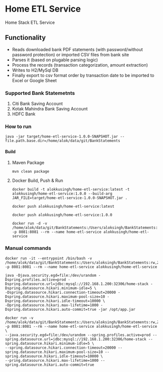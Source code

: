 # Home ETL Service 
Home Stack ETL Service

## Functionality
- Reads downloaded bank PDF statements (with password/without password protection) or imported CSV files from bank site
- Parses it (based on plugable parsing logic)
- Process the records (transaction categorization, amount extraction)
- Writes to H2/MySql DB
- Finally export to csv format order by transaction date to be imported to Excel or Google Sheet

### Supported Bank Statemetnts
1. Citi Bank Saving Account 
2. Kotak Mahindra Bank Saving Account 
3. HDFC Bank

### How to run
````
java -jar target/home-etl-service-1.0.0-SNAPSHOT.jar --file.path.base.dir=/home/alok/data/git/BankStatements
````

#### Build
1. Maven Package
   ```shell
   mvn clean package
   ```
2. Docker Build, Push & Run
   ```shell
   docker build -t alokkusingh/home-etl-service:latest -t alokkusingh/home-etl-service:1.0.0 --build-arg JAR_FILE=target/home-etl-service-1.0.0-SNAPSHOT.jar .
   ```
   ```shell
   docker push alokkusingh/home-etl-service:latest
   ```
   ```shell
   docker push alokkusingh/home-etl-service:1.0.0
   ```
   ```shell
   docker run -d -v /home/alok/data/git/BankStatements:/Users/aloksingh/BankStatements:rw,Z -p 8081:8081 --rm --name home-etl-service alokkusingh/home-etl-service
   ```
   
### Manual commands
```shell
docker run -it --entrypoint /bin/bash -v /home/alok/data/git/BankStatements:/Users/aloksingh/BankStatements:rw,Z -p 8081:8081 --rm --name home-etl-service alokkusingh/home-etl-service
```
```shell
java -Djava.security.egd=file:/dev/urandom -Dspring.profiles.active=prod -Dspring.datasource.url=jdbc:mysql://192.168.1.200:32306/home-stack -Dspring.datasource.hikari.minimum-idle=5 \
-Dspring.datasource.hikari.connection-timeout=20000 -Dspring.datasource.hikari.maximum-pool-size=10 -Dspring.datasource.hikari.idle-timeout=10000 \
-Dpring.datasource.hikari.max-lifetime=1000 -Dspring.datasource.hikari.auto-commit=true -jar /opt/app.jar
```
```shell
docker run -v /home/alok/data/git/BankStatements:/Users/aloksingh/BankStatements:rw,Z -p 8081:8081 --rm --name home-etl-service alokkusingh/home-etl-service \
--java.security.egd=file:/dev/urandom --spring.profiles.active=prod --spring.datasource.url=jdbc:mysql://192.168.1.200:32306/home-stack --spring.datasource.hikari.minimum-idle=5 \
--spring.datasource.hikari.connection-timeout=20000 --spring.datasource.hikari.maximum-pool-size=10 --spring.datasource.hikari.idle-timeout=10000 \
--pring.datasource.hikari.max-lifetime=1000 --spring.datasource.hikari.auto-commit=true
```